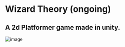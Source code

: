# Wizard Theory (ongoing)
## A 2d Platformer game made in unity.
![image](https://user-images.githubusercontent.com/38327075/192154939-1d5d139b-bf57-4bae-a9f7-3b2582589dfd.png)
